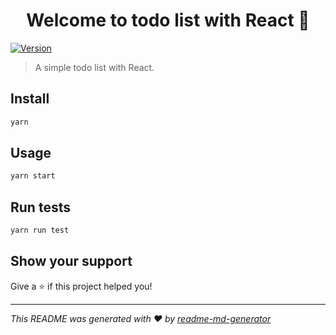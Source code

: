 <h1 align="center">Welcome to todo list with React 👋</h1>
<p>
  <a href="https://www.npmjs.com/package/todo list with React" target="_blank">
    <img alt="Version" src="https://img.shields.io/npm/v/todo list with React.svg">
  </a>
</p>

> A simple todo list with React.

## Install

```sh
yarn 
```

## Usage

```sh
yarn start
```

## Run tests

```sh
yarn run test
```

## Show your support

Give a ⭐️ if this project helped you!

***
_This README was generated with ❤️ by [readme-md-generator](https://github.com/kefranabg/readme-md-generator)_